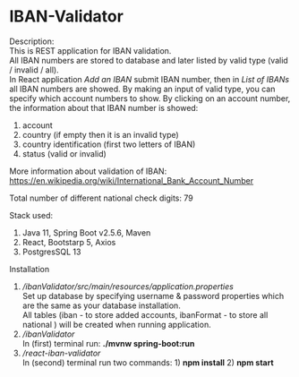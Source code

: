 # IBAN-Validator

Description: <br>
This is REST application for IBAN validation. <br>
All IBAN numbers are stored to database and later listed by valid type (valid / invalid / all). <br>
In React application *Add an IBAN* submit IBAN number, then in *List of IBANs* all IBAN numbers are showed. By making an input of valid type, you can specify which account numbers to show. By clicking on an account number, the information about that IBAN number is showed: 
1. account
2. country (if empty then it is an invalid type)
3. country identification (first two letters of IBAN)
4. status (valid or invalid)

More information about validation of IBAN: https://en.wikipedia.org/wiki/International_Bank_Account_Number

Total number of different national check digits: 79
 
Stack used:
1. Java 11, Spring Boot v2.5.6, Maven
2. React, Bootstarp 5, Axios
3. PostgresSQL 13

Installation

1. */ibanValidator/src/main/resources/application.properties* <br>
Set up database by specifying username & password 
properties which are the same as your database installation. <br>
All tables (iban - to store added accounts, ibanFormat - to store all national ) will be created when running application.
2. */ibanValidator* <br>
In (first) terminal run: **./mvnw spring-boot:run**
3. */react-iban-validator* <br>
In (second) terminal run two commands: 1) **npm install** 2) **npm start**
